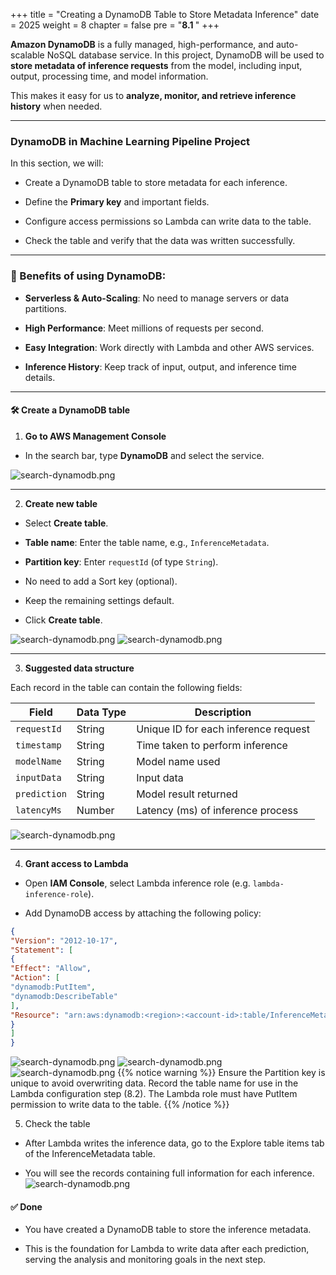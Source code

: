 +++
title = "Creating a DynamoDB Table to Store Metadata Inference"
date = 2025
weight = 8
chapter = false
pre = "<b>8.1 </b>"
+++

**Amazon DynamoDB** is a fully managed, high-performance, and auto-scalable NoSQL database service. In this project, DynamoDB will be used to **store metadata of inference requests** from the model, including input, output, processing time, and model information.

This makes it easy for us to **analyze, monitor, and retrieve inference history** when needed.

---

### DynamoDB in Machine Learning Pipeline Project

In this section, we will:

- Create a DynamoDB table to store metadata for each inference.

- Define the **Primary key** and important fields.

- Configure access permissions so Lambda can write data to the table.

- Check the table and verify that the data was written successfully.

---

### 🎯 Benefits of using DynamoDB:

- **Serverless & Auto-Scaling**: No need to manage servers or data partitions.

- **High Performance**: Meet millions of requests per second.

- **Easy Integration**: Work directly with Lambda and other AWS services.

- **Inference History**: Keep track of input, output, and inference time details.

---

#### 🛠️ Create a DynamoDB table

1. **Go to AWS Management Console**
- In the search bar, type **DynamoDB** and select the service.

![search-dynamodb.png](/images/8-Configure-CloudFront/8.1-Create-DynamoDB-Table/8.1.png)

---

2. **Create new table**

- Select **Create table**.

- **Table name**: Enter the table name, e.g., `InferenceMetadata`.

- **Partition key**: Enter `requestId` (of type `String`).

- No need to add a Sort key (optional).

- Keep the remaining settings default.

- Click **Create table**.

![search-dynamodb.png](/images/8-Configure-CloudFront/8.1-Create-DynamoDB-Table/8.2.png)
![search-dynamodb.png](/images/8-Configure-CloudFront/8.1-Create-DynamoDB-Table/8.3.png)

---

3. **Suggested data structure**

Each record in the table can contain the following fields:

| Field | Data Type | Description |
|--------|--------------|--------|
| `requestId` | String | Unique ID for each inference request |
| `timestamp` | String | Time taken to perform inference |
| `modelName` | String | Model name used |
| `inputData` | String | Input data |
| `prediction` | String | Model result returned |
| `latencyMs` | Number | Latency (ms) of inference process |

![search-dynamodb.png](/images/8-Configure-CloudFront/8.1-Create-DynamoDB-Table/8.4.png)

---

4. **Grant access to Lambda**
- Open **IAM Console**, select Lambda inference role (e.g. `lambda-inference-role`).

- Add DynamoDB access by attaching the following policy:

```json
{
"Version": "2012-10-17",
"Statement": [
{
"Effect": "Allow",
"Action": [
"dynamodb:PutItem",
"dynamodb:DescribeTable"
],
"Resource": "arn:aws:dynamodb:<region>:<account-id>:table/InferenceMetadata"
}
]
}
```
![search-dynamodb.png](/images/8-Configure-CloudFront/8.1-Create-DynamoDB-Table/8.5.png)
![search-dynamodb.png](/images/8-Configure-CloudFront/8.1-Create-DynamoDB-Table/8.6.png)
![search-dynamodb.png](/images/8-Configure-CloudFront/8.1-Create-DynamoDB-Table/8.7.png)
{{% notice warning %}}
Ensure the Partition key is unique to avoid overwriting data.
Record the table name for use in the Lambda configuration step (8.2).
The Lambda role must have PutItem permission to write data to the table.
{{% /notice %}}

5. Check the table

- After Lambda writes the inference data, go to the Explore table items tab of the InferenceMetadata table.

- You will see the records containing full information for each inference.
![search-dynamodb.png](/images/8-Configure-CloudFront/8.1-Create-DynamoDB-Table/8.8.png)

#### ✅ Done

- You have created a DynamoDB table to store the inference metadata.

- This is the foundation for Lambda to write data after each prediction, serving the analysis and monitoring goals in the next step.